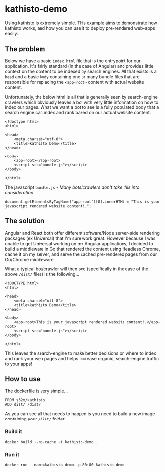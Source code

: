 # kathisto-demo
Using kathisto is extremely simple. This example aims to demonstrate how kathisto works, and how you can use it to deploy pre-rendered web-apps easily.

## The problem
Below we have a basic `index.html` file that is the entrypoint for our application. It's fairly standard (in the case of Angular) and provides little context on the content to be indexed by search engines. All that exists is a `head` and a basic `body` containing one or many bundle files that are responsible for replacing the `<app-root>` content with actual website content.

Unfortunately, the below html is all that is generally seen by search-engine crawlers which obviously leaves a bot with very little information on how to index our pages. What we want a bot to see is a fully populated body that a search engine can index and rank based on our actual website content.
```
<!doctype html>
<html>

<head>
    <meta charset="utf-8">
    <title>kathisto Demo</title>
</head>

<body>
    <app-root></app-root>
    <script src="bundle.js"></script>
</body>

</html>
```
The javascript `bundle.js` - _Many bots/crawlers don't take this into consideration_
```
document.getElementsByTagName("app-root")[0].innerHTML = "This is your javascript rendered website content!.";
```
## The solution
Angular and React both offer different software/Node server-side rendering packages (ex Universal) that I'm sure work great. However because I was unable to get Universal working on my Angular applications, I decided to build a middleware in Go that rendered the content using Headless Chrome, cache it on my server, and serve the cached pre-rendered pages from our Go/Chrome middleware.

What a typical bot/crawler will then see (specifically in the case of the above `/dist/` files) is the following...
```
<!DOCTYPE html>
<html>

<head>
    <meta charset="utf-8">
    <title>kathisto Demo</title>
</head>

<body>
    <app-root>This is your javascript rendered website content!.</app-root>
    <script src="bundle.js"></script>
</body>

</html>
```
This leaves the search-engine to make better decisions on where to index and rank your web pages and helps increase organic, search-engine traffic to your apps!
## How to use
The dockerfile is very simple...
```
FROM s32x/kathisto
ADD dist/ /dist/
```
As you can see all that needs to happen is you need to build a new image containing your `/dist/` folder.
### Build it
```
docker build --no-cache -t kathisto-demo .
```
### Run it
```
docker run --name=kathisto-demo -p 80:80 kathisto-demo
```
